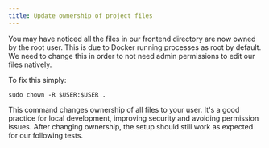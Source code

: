 ```yaml
---
title: Update ownership of project files
---
```


You may have noticed all the files in our frontend directory are now owned by the root user. 
This is due to Docker running processes as root by default.
We need to change this in order to not need admin permissions to edit our files natively. 

To fix this simply:

```
sudo chown -R $USER:$USER .
```

This command changes ownership of all files to your user.
It's a good practice for local development, improving security and avoiding permission issues.
After changing ownership, the setup should still work as expected for our following tests. 
